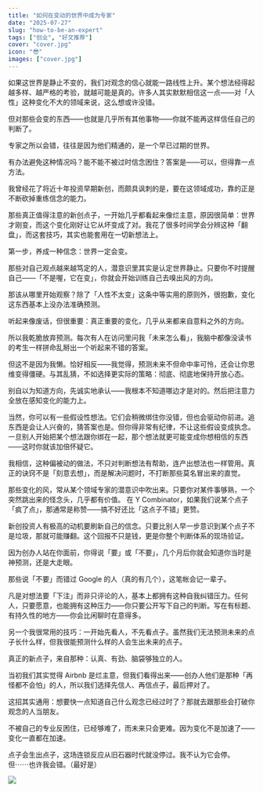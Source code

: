 ```yaml
---
title: "如何在变动的世界中成为专家"
date: "2025-07-27"
slug: "how-to-be-an-expert"
tags: ["创业", "好文推荐"]
cover: "cover.jpg"
icon: "😎"
images: ["cover.jpg"]
---
```

如果这世界是静止不变的，我们对观念的信心就能一路线性上升。某个想法经得起越多样、越严格的考验，就越可能是真的。许多人其实默默相信这一点——对「人性」这种变化不大的领域来说，这么想或许没错。



但对那些会变的东西——也就是几乎所有其他事物——你就不能再这样信任自己的判断了。



专家之所以会错，往往是因为他们精通的，是一个早已过期的世界。



有办法避免这种情况吗？能不能不被过时信念困住？答案是——可以，但得靠一点方法。



我曾经花了将近十年投资早期新创，而颇具讽刺的是，要在这领域成功，靠的正是不断砍掉重练信念的能力。



那些真正值得注意的新创点子，一开始几乎都看起来像烂主意，原因很简单：世界才刚变，而这个变化刚好让它从坏变成了对。我花了很多时间学会分辨这种「翻盘」，而这套技巧，其实也能套用在一切新想法上。



第一步，养成一种信念：世界一定会变。



那些对自己观点越来越笃定的人，潜意识里其实是认定世界静止。只要你不时提醒自己——「不是喔，它在变」，你就会开始训练自己去嗅出风的方向。



那该从哪里开始观察？除了「人性不太变」这条中等实用的原则外，很抱歉，变化这东西基本上没办法准确预测。



听起来像废话，但很重要：真正重要的变化，几乎从来都来自意料之外的方向。



所以我乾脆放弃预测。每次有人在访问里问我「未来怎么看」，我脑中都像没读书的考生一样拼命乱掰出一个听起来不错的答案。



但这不是因为我懒。恰好相反——我觉得，预测未来不但命中率可怜，还会让你思维变得僵硬。与其乱猜，不如选择更实际的策略：彻底、彻底地保持开放心态。



别自以为知道方向，先诚实地承认——我根本不知道哪边才是对的。然后把注意力全放在感知变化的能力上。



当然，你可以有一些假设性想法。它们会稍微绑住你没错，但也会驱动你前进。追东西是会让人兴奋的，猜答案也是。但你得非常有纪律，不让这些假设变成执念。
一旦别人开始把某个想法跟你绑在一起，那个想法就更可能变成你想相信的东西——这时你就该加倍怀疑它。



我相信，这种偏被动的做法，不只对判断想法有帮助，连产出想法也一样管用。真正的诀窍不是「刻意去想」，而是解决问题时，不打断那些莫名冒出来的直觉。



那些变化的风，常从某个领域专家的潜意识中吹出来。只要你对某件事够熟，一个突然跳出来的怪念头，几乎都有价值。
在 Y Combinator，如果我们说某个点子「疯了点」，那通常是称赞——搞不好还比「这点子不错」更赞。



新创投资人有极高的动机要刷新自己的信念。只要比别人早一步意识到某个点子不是垃圾，那就可能赚翻。这个回报不只是钱，更是你整个判断体系的现场验证。



因为创办人站在你面前，你得说「要」或「不要」，几个月后你就会知道你当时是神预测，还是大走眼。



那些说「不要」而错过 Google 的人（真的有几个），这笔帐会记一辈子。



凡是对想法要「下注」而非只评论的人，基本上都拥有这种自我纠错压力。任何人，只要愿意，也能拥有这种压力——你只要公开写下自己的判断。写在有标题、有持久性的地方——你会比闲聊时在意得多。



另一个我很常用的技巧：一开始先看人，不先看点子。虽然我们无法预测未来的点子长什么样，但我很能预测什么样的人会生出未来的点子。



真正的新点子，来自那种：认真、有劲、脑袋够独立的人。



当初我们其实觉得 Airbnb 是烂主意，但我们看得出来——创办人他们是那种「再怪都不会怕」的人，所以我们选择先信人、再信点子，最后押对了。



这招其实通用：想要快一点知道自己什么观念已经过时了？那就去跟那些会打破你观念的人当朋友。



不被自己的专业反困住，已经够难了，而未来只会更难。因为变化不是加速了——变化一直都在加速。



点子会生出点子，这场连锁反应从旧石器时代就没停过。我不认为它会停。
但⋯⋯也许我会错。（最好是）




![](https://prod-files-secure.s3.us-west-2.amazonaws.com/112d0858-5090-4d34-a606-b75eb8d65fd2/46476355-9cf3-4e99-9b7a-3531bc426380/1000202064.png?X-Amz-Algorithm=AWS4-HMAC-SHA256&X-Amz-Content-Sha256=UNSIGNED-PAYLOAD&X-Amz-Credential=ASIAZI2LB466V7SSF7HJ%2F20251023%2Fus-west-2%2Fs3%2Faws4_request&X-Amz-Date=20251023T201420Z&X-Amz-Expires=3600&X-Amz-Security-Token=IQoJb3JpZ2luX2VjEJT%2F%2F%2F%2F%2F%2F%2F%2F%2F%2FwEaCXVzLXdlc3QtMiJHMEUCIQCyuHNy2pNv2I9cW67racKOHvVFQ7eDL1q3wZWJftxaJwIgTBeBbXy8ISb3WDvqQm3Nqrr%2B1h6RT4l3ipvths1Ls7kq%2FwMITRAAGgw2Mzc0MjMxODM4MDUiDCOkAJuBreJM9PfbDyrcA59e%2BOSmqSHsMgHznRP3y%2B4v%2F3NGxWD1VYLoNi9sfJ%2Fbmza%2BXBonIwuvy4%2BWwLhivhYTj3SWFmvYvt4pLoDOXG7ncUmBLJwe7IZSEW0Z9SlmaI5c5MjPaGU9VD4L%2BMdYb0CT0VPoJ%2BdCJ6Ih4dFhuLzYamKMNgRMERaCb5J0o3e7xcpCzSJ1yGXYAX%2BvTK0%2BC5mJ0ZV%2B8I9FrHU0arIR4GjBd6Y%2FLXmDmQmEdLVZDfnJp9uE8B9HaIicXzR%2FT8KTy6qtRTiYQ5VnHRUyVHmxWMIBqmqS6kswurKKbCk5Uh%2Fe3e3r%2FfUiuUs8NGLWf1t8mgX5hiMmS4Soq2SXQELqaSWYcq5f%2B6IaJDGHzuuekxns%2BGeSbqnfAc1y2gYpSerf8OYWqzmZR8GvoPMbdtsUOw0uurCZK%2BvdP1yamgZJkHYF5f%2BqD53QJU4DH8txje4mKSxTNkqEfP4%2BPmR5wJXjg6OzhO4neU6jqlBfi2%2BWvT%2FW%2ByLiWlVGFYX9VHXKbO9f3DtKW3YH5NLrxOBAC766dGNqp6f2jtm%2B2njVxoOqMpubi7INPrCKE6tg6fM15%2FB1o35L8YTszpX8dwvKTo7iOdJ%2Fn3ggn2CcMMmq4wURTd2gZ0HgNzRXwn%2FHULX6MJmF6scGOqUBijxYmNyPvUPuccZrIph8sRJVWb7zQUmhRaIxF2vlu6F72SSma3GsOKc9PI7Bu9%2F5pFTZS%2F6nRYHpmci%2Bo3QtsewZgq7mG046DIqcDIFgvh%2FLDydaBhoRKQ58%2Fur%2FlgC%2BEBLhc6CvRohUHAs8EKWOw%2F1YxQhMd86f%2Fe7Dt6EcGHHtx6W59bzomA0CPwShe%2Bu8%2FRRd%2B6a%2FMnCHl4h%2F52dq%2FpZQa4lB&X-Amz-Signature=ffe855c90b3447a82b0936b24f995b29e1d8957aab32025600050b2e7dcd5632&X-Amz-SignedHeaders=host&x-amz-checksum-mode=ENABLED&x-id=GetObject)

